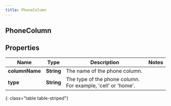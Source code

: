 ```yaml
---
title: PhoneColumn
---
```

## PhoneColumn


## Properties

| Name | Type | Description | Notes |
| ------------ | ------------- | ------------- | ------------- |
| **columnName** | <!----><!---->**String**<!----> | The name of the phone column. |  |
| **type** | <!----><!---->**String**<!----> | The type of the phone column. For example, &#39;cell&#39; or &#39;home&#39;. |  |
{: class="table table-striped"}



